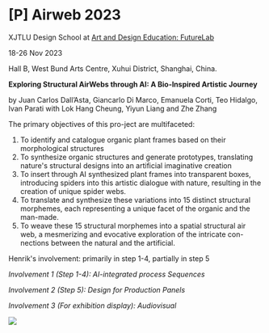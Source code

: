 # [P] Airweb 2023

XJTLU Design School at [Art and Design Education: FutureLab](http://www.ade-futurelab.com/)

18-26 Nov 2023

Hall B, West Bund Arts Centre, Xuhui District, Shanghai, China.

**Exploring Structural AirWebs through AI: A Bio-Inspired Artistic Journey**

by Juan Carlos Dall’Asta, Giancarlo Di Marco, Emanuela Corti, Teo Hidalgo, Ivan Parati with Lok Hang Cheung, Yiyun Liang and Zhe Zhang


The primary objectives of this pro-ject are multifaceted:
1.	To identify and catalogue organic plant frames based on their morphological structures
2.	To synthesize organic structures and generate prototypes, translating nature's structural designs into an artificial imaginative creation
3.	To insert through AI synthesized plant frames into transparent boxes, introducing spiders into this artistic dialogue with nature, resulting in the creation of unique spider webs.
4.	To translate and synthesize these variations into 15 distinct structural morphemes, each representing a unique facet of the organic and the man-made.
5.	To weave these 15 structural morphemes into a spatial structural air web, a mesmerizing and evocative exploration of the intricate con-nections between the natural and the artificial.

Henrik's involvement: primarily in step 1-4, partially in step 5

_Involvement 1 (Step 1-4): AI-integrated process Sequences_

_Involvement 2 (Step 5): Design for Production Panels_

_Involvement 3 (For exhibition display): Audiovisual_

[![](https://markdown-videos-api.jorgenkh.no/youtube/zTclh_s3dn0)](https://youtu.be/zTclh_s3dn0)

